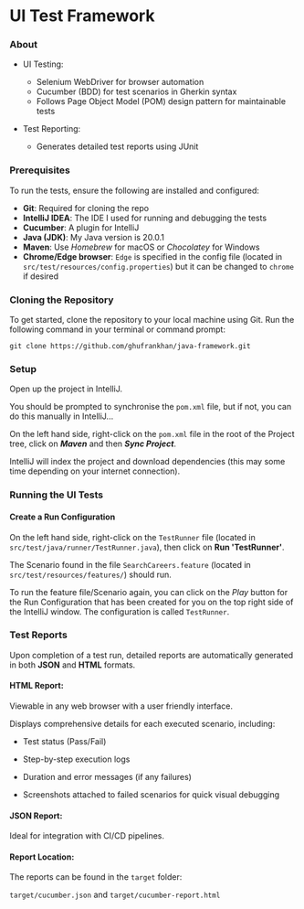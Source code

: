 # UI Test Framework

### About

- UI Testing:
    - Selenium WebDriver for browser automation
    - Cucumber (BDD) for test scenarios in Gherkin syntax
    - Follows Page Object Model (POM) design pattern for maintainable tests

- Test Reporting:
    - Generates detailed test reports using JUnit

### Prerequisites

To run the tests, ensure the following are installed and configured:

- **Git**: Required for cloning the repo
- **IntelliJ IDEA**: The IDE I used for running and debugging the tests
- **Cucumber**: A plugin for IntelliJ
- **Java (JDK)**: My Java version is 20.0.1
- **Maven**: Use _Homebrew_ for macOS or _Chocolatey_ for Windows
- **Chrome/Edge browser**: `Edge` is specified in the config file (located in `src/test/resources/config.properties`)
  but it can be changed to `chrome` if desired

### Cloning the Repository

To get started, clone the repository to your local machine using Git. Run the following command in your terminal or
command prompt:

```
git clone https://github.com/ghufrankhan/java-framework.git
```

### Setup

Open up the project in IntelliJ.

You should be prompted to synchronise the `pom.xml` file, but if not, you can do this manually in IntelliJ...

On the left hand side, right-click on the `pom.xml` file in the root of the Project tree, click on **_Maven_** and then
**_Sync Project_**.

IntelliJ will index the project and download dependencies (this may some time depending on your internet connection).

### Running the UI Tests

#### Create a Run Configuration

On the left hand side, right-click on the `TestRunner` file (located in `src/test/java/runner/TestRunner.java`),
then click on **Run 'TestRunner'**.

The Scenario found in the file `SearchCareers.feature` (located in `src/test/resources/features/`) should run.

To run the feature file/Scenario again, you can click on the _Play_ button for the Run Configuration that has been
created for you on the top right side of the IntelliJ window. The configuration is called `TestRunner`.

### Test Reports

Upon completion of a test run, detailed reports are automatically generated in both **JSON** and **HTML** formats.

#### HTML Report:

Viewable in any web browser with a user friendly interface.

Displays comprehensive details for each executed scenario, including:

- Test status (Pass/Fail)

- Step-by-step execution logs

- Duration and error messages (if any failures)

- Screenshots attached to failed scenarios for quick visual debugging

#### JSON Report:

Ideal for integration with CI/CD pipelines.

#### Report Location:

The reports can be found in the `target` folder:

`target/cucumber.json` and `target/cucumber-report.html`